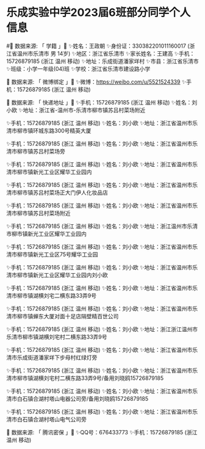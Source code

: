 # 乐成实验中学2023届6班部分同学个人信息
#🎉 数据来源: 「 学籍 」🎉
✨姓名：王政朝
✨身份证：330382201011160017 (浙江省温州市乐清市 男 14岁)
✨地区：浙江省乐清市
✨家长姓名：王建高
✨手机：15726879185 (浙江 温州 移动)
✨地址：乐成街道潘家垟村
✨市县：浙江省乐清市
✨班级：小学一年级(04)班
✨学校：浙江省乐清市建设路小学

🎉 数据来源: 「 微博绑定 」🎉
✨微博：https://weibo.com/u/5521524339
✨手机：15726879185 (浙江 温州 移动)

🎉 数据来源: 「 快递地址 」🎉
✨手机：15726879185 (浙江 温州 移动)
✨姓名：刘小欧
✨地址：浙江省-温州市-乐清市柳市镇苏吕村菜场附近

✨手机：15726879185 (浙江 温州 移动)
✨姓名：刘小欧
✨地址：浙江省温州市乐清市柳市镇环城东路300号精英大厦

✨手机：15726879185 (浙江 温州 移动)
✨姓名：刘小欧
✨地址：浙江省温州市乐清市柳市镇苏吕村菜场旁

✨手机：15726879185 (浙江 温州 移动)
✨姓名：刘小欧
✨地址：浙江省温州市乐清市柳市镇新光工业区耀华工业园内

✨手机：15726879185 (浙江 温州 移动)
✨姓名：刘小欧
✨地址：浙江省温州市乐清市柳市镇苏吕村菜场正大门伊人化妆品店

✨手机：15726879185 (浙江 温州 移动)
✨姓名：刘小欧
✨地址：浙江省温州市乐清市柳市镇苏吕村菜场附近

✨手机：15726879185 (浙江 温州 移动)
✨姓名：刘小欧
✨地址：浙江温州市乐清市柳市镇新光工业区耀华工业园内

✨手机：15726879185 (浙江 温州 移动)
✨姓名：刘小欧
✨地址：浙江省温州市乐清市柳市镇新光工业区75号耀华工业园

✨手机：15726879185 (浙江 温州 移动)
✨姓名：刘小欧
✨地址：浙江省温州市乐清市柳市镇新光工业区耀华工业园内刘小欧

✨手机：15726879185 (浙江 温州 移动)
✨姓名：刘小欧
✨地址：浙江省温州市乐清市柳市镇湖横刘宅二横东路33弄9号

✨手机：15726879185 (浙江 温州 移动)
✨姓名：刘小欧
✨地址：浙江省温州市乐清市柳市镇蝉东大厦对面十足店隔壁精百世公司

✨手机：15726879185 (浙江 温州 移动)
✨姓名：刘小欧
✨地址：浙江浙江温州市乐清市柳市镇湖横刘宅村二横东路33弄9号

✨手机：15726879185 (浙江 温州 移动)
✨姓名：刘小欧
✨地址：浙江省温州市乐清市乐成街道潘家垟下步母村红绿灯旁

✨手机：15726879185 (浙江 温州 移动)
✨姓名：刘小欧
✨地址：浙江省温州市乐清市柳市镇湖横刘宅村二横东路33弄9号/备用刘晓鸥15726879185

✨手机：15726879185 (浙江 温州 移动)
✨姓名：刘小欧
✨地址：浙江省温州市乐清市白石镇合湖村塔山电器公司旁/备用刘晓鸥15726879185

✨手机：15726879185 (浙江 温州 移动)
✨姓名：刘小欧
✨地址：浙江省温州市乐清市白石镇合湖村塔山电气公司旁

🎉 数据来源: 「 腾讯密保 」🎉
✨QQ号：676433773
✨手机：15726879185 (浙江 温州 移动)

